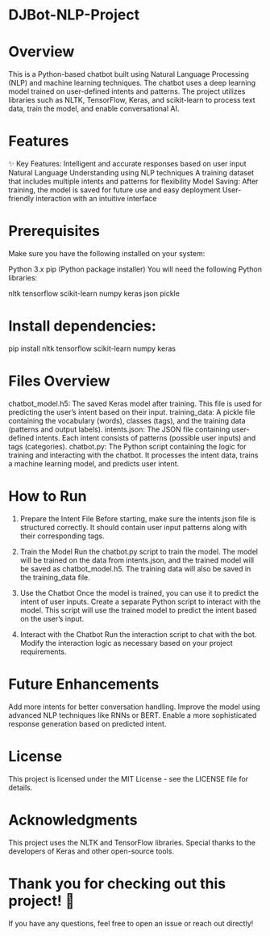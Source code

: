# DJBot-NLP-Project

# Overview
This is a Python-based chatbot built using Natural Language Processing (NLP) and machine learning techniques. The chatbot uses a deep learning model trained on user-defined intents and patterns. The project utilizes libraries such as NLTK, TensorFlow, Keras, and scikit-learn to process text data, train the model, and enable conversational AI.

# Features
✨ Key Features:
Intelligent and accurate responses based on user input
Natural Language Understanding using NLP techniques
A training dataset that includes multiple intents and patterns for flexibility
Model Saving: After training, the model is saved for future use and easy deployment
User-friendly interaction with an intuitive interface

# Prerequisites
Make sure you have the following installed on your system:

Python 3.x
pip (Python package installer)
You will need the following Python libraries:

nltk
tensorflow
scikit-learn
numpy
keras
json
pickle

# Install dependencies:
pip install nltk tensorflow scikit-learn numpy keras

# Files Overview
chatbot_model.h5: The saved Keras model after training. This file is used for predicting the user’s intent based on their input.
training_data: A pickle file containing the vocabulary (words), classes (tags), and the training data (patterns and output labels).
intents.json: The JSON file containing user-defined intents. Each intent consists of patterns (possible user inputs) and tags (categories).
chatbot.py: The Python script containing the logic for training and interacting with the chatbot. It processes the intent data, trains a machine learning model, and predicts user intent.

# How to Run
1. Prepare the Intent File
Before starting, make sure the intents.json file is structured correctly. It should contain user input patterns along with their corresponding tags.

2. Train the Model
Run the chatbot.py script to train the model. The model will be trained on the data from intents.json, and the trained model will be saved as chatbot_model.h5. The training data will also be saved in the training_data file.

3. Use the Chatbot
Once the model is trained, you can use it to predict the intent of user inputs. Create a separate Python script to interact with the model. This script will use the trained model to predict the intent based on the user’s input.

4. Interact with the Chatbot
Run the interaction script to chat with the bot. Modify the interaction logic as necessary based on your project requirements.



# Future Enhancements
Add more intents for better conversation handling.
Improve the model using advanced NLP techniques like RNNs or BERT.
Enable a more sophisticated response generation based on predicted intent.

# License
This project is licensed under the MIT License - see the LICENSE file for details.

# Acknowledgments
This project uses the NLTK and TensorFlow libraries.
Special thanks to the developers of Keras and other open-source tools.

# Thank you for checking out this project! 🙏
If you have any questions, feel free to open an issue or reach out directly!
